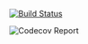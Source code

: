 [![Build Status](https://travis-ci.com/DavideRutigliano/spring-travis-codecov.svg?token=ybH961spbndNDMu3qqgS&branch=master)](https://travis-ci.com/DavideRutigliano/spring-travis-codecov)

![Codecov Report](https://codecov.io/gh/DavideRutigliano/spring-travis-codecov/commit/32c20a6fbe421653a4d2341e130bcb9324403c51/graphs/badge.svg)

